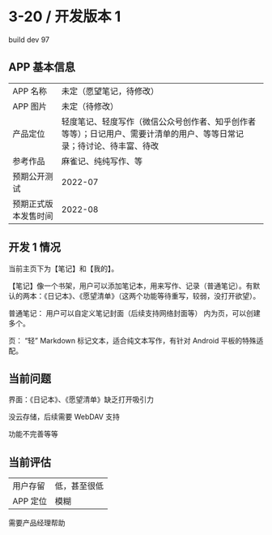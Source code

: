 # 3-20 / 开发版本 1

build dev 97

## APP 基本信息

|  |  |
| :-- | :-- |
| APP 名称 | 未定（愿望笔记，待修改） | 
| APP 图片 | 未定（待修改） |
| 产品定位 | 轻度笔记、轻度写作（微信公众号创作者、知乎创作者等等）；日记用户、需要计清单的用户、等等日常记录；待讨论、待丰富、待改 |
| 参考作品 | 麻雀记、纯纯写作、等 |
| 预期公开测试 | 2022-07 |
| 预期正式版本发售时间 | 2022-08 |

## 开发 1 情况

当前主页下为【笔记】和【我的】。

【笔记】像一个书架，用户可以添加笔记本，用来写作、记录（普通笔记）。有默认的两本：《日记本》、《愿望清单》（这两个功能等待重写，较弱，没打开欲望）。

普通笔记：
用户可以自定义笔记封面（后续支持网络封面等）
内为页，可以创建多个。

页：
“轻” Markdown 标记文本，适合纯文本写作，有针对 Android 平板的特殊适配。

## 当前问题

界面：《日记本》、《愿望清单》缺乏打开吸引力

没云存储，后续需要 WebDAV 支持

功能不完善等等

## 当前评估


|  |  |
| :-- | :-- |
| 用户存留 | 低，甚至很低 | 
| APP 定位 | 模糊 |

需要产品经理帮助
